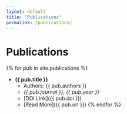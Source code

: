 ```yaml
---
layout: default
title: "Publications"
permalink: /publications/
---
```


# Publications

{% for pub in site.publications %}
- **{{ pub.title }}**
  - Authors: {{ pub.authors }}
  - *{{ pub.journal }}, {{ pub.year }}*
  - [DOI Link]({{ pub.doi }})
  - [Read More]({{ pub.url }})
{% endfor %}
